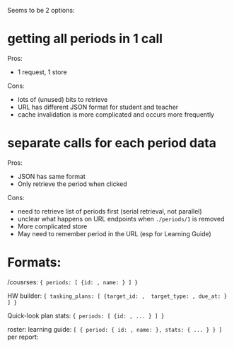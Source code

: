 Seems to be 2 options:

# getting all periods in 1 call

Pros:

- 1 request, 1 store

Cons:

- lots of (unused) bits to retrieve
- URL has different JSON format for student and teacher
- cache invalidation is more complicated and occurs more frequently


# separate calls for each period data

Pros:

- JSON has same format
- Only retrieve the period when clicked

Cons:

- need to retrieve list of periods first (serial retrieval, not parallel)
- unclear what happens on URL endpoints when `./periods/1` is removed
- More complicated store
- May need to remember period in the URL (esp for Learning Guide)



# Formats:

/cousrses: `{ periods: [ {id: , name: } ] }`

HW builder: `{ tasking_plans: [ {target_id: ,  target_type: , due_at: } ] }`

Quick-look plan stats: `{ periods: [ {id: , ... } ] }`

roster: 
learning guide: `[ { period: { id: , name: }, stats: { ... } } ]`
per report:
